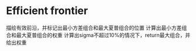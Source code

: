 # Efficient frontier
描绘有效前沿，并标记出最小方差组合和最大夏普组合的位置
计算出最小方差组合和最大夏普组合的权重
计算出sigma不超过10%的情况下，return最大组合，并给出权重